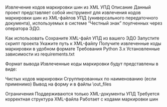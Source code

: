 Извлечение кодов маркировки шин из XML УПД
Описание
Данный проект представляет собой инструмент для извлечения кодов маркировки шин
из XML-файлов УПД (универсального передаточного документа),
используемых в системе “Честный знак” поулченных через оператора ЭДО.

Как использовать
Сохраните XML-файл УПД из вашего ЭДО
Запустите скрипт проекта
Укажите путь к XML-файлу
Получите извлеченные коды маркировки в удобном формате
Требования
Python 3.x
Установленные зависимости из requirements.txt

Формат вывода
Извлеченные коды маркировки будут представлены в виде:

Чистых кодов маркировки
Сгруппированных по наименованию (если применимо)
Вывод на форму и в файлы \out_files

Ограничения
Поддерживаются только XML-документы УПД
Требуется корректная структура XML-файла
Работает с кодами маркировки шин
